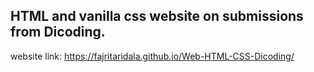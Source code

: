 ## HTML and vanilla css website on submissions from Dicoding.

website link: https://fajritaridala.github.io/Web-HTML-CSS-Dicoding/
